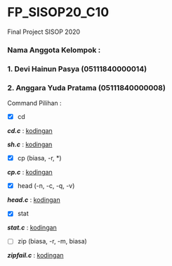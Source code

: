 # FP_SISOP20_C10
Final Project SISOP 2020

### Nama Anggota Kelompok :
### 1. Devi Hainun Pasya (05111840000014)
### 2. Anggara Yuda Pratama (05111840000008)

Command Pilihan :
- [x] cd

***cd.c*** : [kodingan](https://github.com/notdevi/FP_SISOP20_C10/blob/master/cd.c)

***sh.c*** : [kodingan](https://github.com/notdevi/FP_SISOP20_C10/blob/master/sh.c)

- [x] cp (biasa, -r, *) 

***cp.c*** : [kodingan](https://github.com/notdevi/FP_SISOP20_C10/blob/master/cp.c)

- [x] head (-n, -c, -q, -v)

***head.c*** : [kodingan](https://github.com/notdevi/FP_SISOP20_C10/blob/master/head.c)

- [x] stat 

***stat.c*** : [kodingan](https://github.com/notdevi/FP_SISOP20_C10/blob/master/stat.c)

- [ ] zip (biasa, -r, -m, biasa)

***zipfail.c*** : [kodingan](https://github.com/notdevi/FP_SISOP20_C10/blob/master/zipfail.c)
